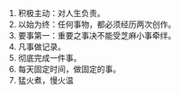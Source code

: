 1. 积极主动：对人生负责。
2. 以始为终：任何事物，都必须经历两次创作。
3. 要事第一：重要之事决不能受芝麻小事牵绊。
4. 凡事做记录。
5. 彻底完成一件事。
6. 每天固定时间，做固定的事。
7. 猛火煮，慢火温
